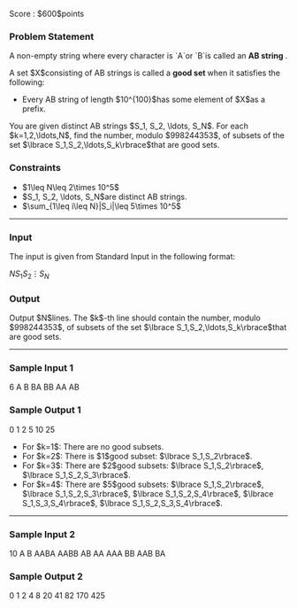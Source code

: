 
<div>

<span>

<span>

<p>
Score : $600$points
</p>

<div>

<section>

### **Problem Statement**

<p>
A non-empty string where every character is `A`or `B`is called an 
<strong>
AB string
</strong>
.
</p>

<p>
A set $X$consisting of AB strings is called a 
<strong>
good set
</strong>
when it satisfies the following:
</p>

<ul>

<li>
Every AB string of length $10^{100}$has some element of $X$as a prefix.
</li>

</ul>

<p>
You are given distinct AB strings $S_1, S_2, \ldots, S_N$. For each $k=1,2,\ldots,N$, find the number, modulo $998244353$, of subsets of the set $\lbrace S_1,S_2,\ldots,S_k\rbrace$that are good sets.
</p>

</section>

</div>

<div>

<section>

### **Constraints**

<ul>

<li>
$1\leq N\leq 2\times 10^5$
</li>

<li>
$S_1, S_2, \ldots, S_N$are distinct AB strings.
</li>

<li>
$\sum_{1\leq i\leq N}|S_i|\leq 5\times 10^5$
</li>

</ul>

</section>

</div>

---

<div>

<div>

<section>

### **Input**

<p>
The input is given from Standard Input in the following format:
</p>

<div>

$N$$S_1$$S_2$$\vdots$$S_N$
</div>

</section>

</div>

<div>

<section>

### **Output**

<p>
Output $N$lines. The $k$-th line should contain the number, modulo $998244353$, of subsets of the set $\lbrace S_1,S_2,\ldots,S_k\rbrace$that are good sets.
</p>

</section>

</div>

</div>

---

<div>

<section>

### **Sample Input 1**

<div>

6
A
B
BA
BB
AA
AB

</div>

</section>

</div>

<div>

<section>

### **Sample Output 1**

<div>

0
1
2
5
10
25

</div>

<ul>

<li>
For $k=1$: There are no good subsets.
</li>

<li>
For $k=2$: There is $1$good subset: $\lbrace S_1,S_2\rbrace$.
</li>

<li>
For $k=3$: There are $2$good subsets: $\lbrace S_1,S_2\rbrace$, $\lbrace S_1,S_2,S_3\rbrace$.
</li>

<li>
For $k=4$: There are $5$good subsets: $\lbrace S_1,S_2\rbrace$, $\lbrace S_1,S_2,S_3\rbrace$, $\lbrace S_1,S_2,S_4\rbrace$, $\lbrace S_1,S_3,S_4\rbrace$, $\lbrace S_1,S_2,S_3,S_4\rbrace$.
</li>

</ul>

</section>

</div>

---

<div>

<section>

### **Sample Input 2**

<div>

10
A
B
AABA
AABB
AB
AA
AAA
BB
AAB
BA

</div>

</section>

</div>

<div>

<section>

### **Sample Output 2**

<div>

0
1
2
4
8
20
41
82
170
425

</div>

</section>

</div>

</span>

</span>

</div>
